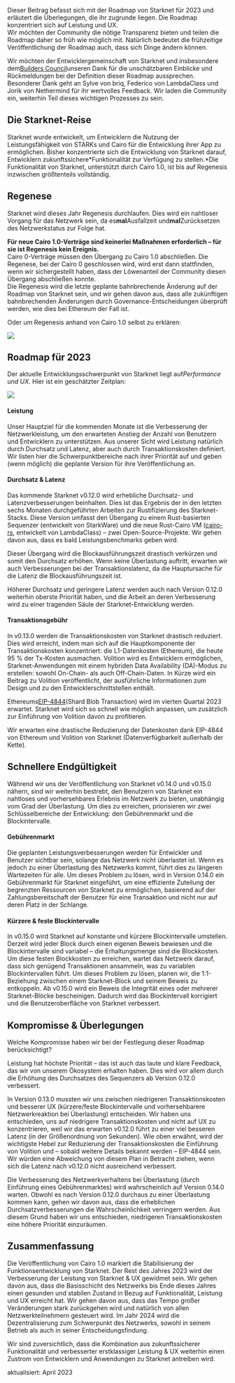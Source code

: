 Dieser Beitrag befasst sich mit der Roadmap von Starknet für 2023 und erläutert die Überlegungen, die ihr zugrunde liegen. Die Roadmap konzentriert sich auf Leistung und UX.\
Wir möchten der Community die nötige Transparenz bieten und teilen die Roadmap daher so früh wie möglich mit. Natürlich bedeutet die frühzeitige Veröffentlichung der Roadmap auch, dass sich Dinge ändern können.

Wir möchten der Entwicklergemeinschaft von Starknet und insbesondere dem[Builders Council](https://community.starknet.io/t/starknet-builders-council-mission-statement/4045)unseren Dank für die unschätzbaren Einblicke und Rückmeldungen bei der Definition dieser Roadmap aussprechen. Besonderer Dank geht an Sylve von briq, Federico von LambdaClass und Jorik von Nethermind für ihr wertvolles Feedback. Wir laden die Community ein, weiterhin Teil dieses wichtigen Prozesses zu sein.

## Die Starknet-Reise

Starknet wurde entwickelt, um Entwicklern die Nutzung der Leistungsfähigkeit von STARKs und Cairo für die Entwicklung ihrer App zu ermöglichen. Bisher konzentrierte sich die Entwicklung von Starknet darauf, Entwicklern zukunftssichere*Funktionalität zur Verfügung zu stellen.*Die Funktionalität von Starknet, unterstützt durch Cairo 1.0, ist bis auf Regenesis inzwischen größtenteils vollständig.

## Regenese

Starknet wird dieses Jahr Regenesis durchlaufen. Dies wird ein nahtloser Vorgang für das Netzwerk sein, da es**mal**Ausfallzeit und**mal**Zurücksetzen des Netzwerkstatus zur Folge hat.

**Für neue Cairo 1.0-Verträge sind keinerlei Maßnahmen erforderlich – für sie ist Regenesis kein Ereignis.**\
Cairo 0-Verträge müssen den Übergang zu Cairo 1.0 abschließen. Die Regenese, bei der Cairo 0 geschlossen wird, wird erst dann stattfinden, wenn wir sichergestellt haben, dass der Löwenanteil der Community diesen Übergang abschließen konnte.\
Die Regenesis wird die letzte geplante bahnbrechende Änderung auf der Roadmap von Starknet sein, und wir gehen davon aus, dass alle zukünftigen bahnbrechenden Änderungen durch Governance-Entscheidungen überprüft werden, wie dies bei Ethereum der Fall ist.

Oder um Regenesis anhand von Cairo 1.0 selbst zu erklären:

![](/assets/regenesis-image-.webp)

## Roadmap für 2023

Der aktuelle Entwicklungsschwerpunkt von Starknet liegt auf*Performance und UX*. Hier ist ein geschätzter Zeitplan:

![](/assets/roadmap-timeline-2023-image-.webp)

#### Leistung

Unser Hauptziel für die kommenden Monate ist die Verbesserung der Netzwerkleistung, um den erwarteten Anstieg der Anzahl von Benutzern und Entwicklern zu unterstützen. Aus unserer Sicht wird Leistung natürlich durch Durchsatz und Latenz, aber auch durch Transaktionskosten definiert.\
Wir listen hier die Schwerpunktbereiche nach ihrer Priorität auf und geben (wenn möglich) die geplante Version für ihre Veröffentlichung an.

#### Durchsatz & Latenz

Das kommende Starknet v0.12.0 wird erhebliche Durchsatz- und Latenzverbesserungen beinhalten. Dies ist das Ergebnis der in den letzten sechs Monaten durchgeführten Arbeiten zur Rustifizierung des Starknet-Stacks. Diese Version umfasst den Übergang zu einem Rust-basierten Sequenzer (entwickelt von StarkWare) und die neue Rust-Cairo VM ([cairo-rs](https://github.com/lambdaclass/cairo-rs), entwickelt von LambdaClass) – zwei Open-Source-Projekte. Wir gehen davon aus, dass es bald Leistungsbenchmarks geben wird.

Dieser Übergang wird die Blockausführungszeit drastisch verkürzen und somit den Durchsatz erhöhen. Wenn keine Überlastung auftritt, erwarten wir auch Verbesserungen bei der Transaktionslatenz, da die Hauptursache für die Latenz die Blockausführungszeit ist.

Höherer Durchsatz und geringere Latenz werden auch nach Version 0.12.0 weiterhin oberste Priorität haben, und die Arbeit an deren Verbesserung wird zu einer tragenden Säule der Starknet-Entwicklung werden.

#### Transaktionsgebühr

In v0.13.0 werden die Transaktionskosten von Starknet drastisch reduziert. Dies wird erreicht, indem man sich auf die Hauptkomponente der Transaktionskosten konzentriert: die L1-Datenkosten (Ethereum), die heute 95 % der Tx-Kosten ausmachen. Volition wird es Entwicklern ermöglichen, Starknet-Anwendungen mit einem hybriden Data Availability (DA)-Modus zu erstellen: sowohl On-Chain- als auch Off-Chain-Daten. In Kürze wird ein Beitrag zu Volition veröffentlicht, der ausführliche Informationen zum Design und zu den Entwicklerschnittstellen enthält.

Ethereums[EIP-4844](https://eips.ethereum.org/EIPS/eip-4844)(Shard Blob Transaction) wird im vierten Quartal 2023 erwartet. Starknet wird sich so schnell wie möglich anpassen, um zusätzlich zur Einführung von Volition davon zu profitieren.

Wir erwarten eine drastische Reduzierung der Datenkosten dank EIP-4844 von Ethereum und Volition von Starknet (Datenverfügbarkeit außerhalb der Kette).

## Schnellere Endgültigkeit

Während wir uns der Veröffentlichung von Starknet v0.14.0 und v0.15.0 nähern, sind wir weiterhin bestrebt, den Benutzern von Starknet ein nahtloses und vorhersehbares Erlebnis im Netzwerk zu bieten, unabhängig vom Grad der Überlastung. Um dies zu erreichen, priorisieren wir zwei Schlüsselbereiche der Entwicklung: den Gebührenmarkt und die Blockintervalle.

#### Gebührenmarkt

Die geplanten Leistungsverbesserungen werden für Entwickler und Benutzer sichtbar sein, solange das Netzwerk nicht überlastet ist. Wenn es jedoch zu einer Überlastung des Netzwerks kommt, führt dies zu längeren Wartezeiten für alle. Um dieses Problem zu lösen, wird in Version 0.14.0 ein Gebührenmarkt für Starknet eingeführt, um eine effiziente Zuteilung der begrenzten Ressourcen von Starknet zu ermöglichen, basierend auf der Zahlungsbereitschaft der Benutzer für eine Transaktion und nicht nur auf deren Platz in der Schlange.

#### Kürzere & feste Blockintervalle

In v0.15.0 wird Starknet auf konstante und kürzere Blockintervalle umstellen. Derzeit wird jeder Block durch einen eigenen Beweis bewiesen und die Blockintervalle sind variabel – die Erhaltungsmenge sind die Blockkosten. Um diese festen Blockkosten zu erreichen, wartet das Netzwerk darauf, dass sich genügend Transaktionen ansammeln, was zu variablen Blockintervallen führt. Um dieses Problem zu lösen, planen wir, die 1:1-Beziehung zwischen einem Starknet-Block und seinem Beweis zu entkoppeln. Ab v0.15.0 wird ein Beweis die Integrität eines oder mehrerer Starknet-Blöcke bescheinigen. Dadurch wird das Blockintervall korrigiert und die Benutzeroberfläche von Starknet verbessert.

## Kompromisse & Überlegungen

Welche Kompromisse haben wir bei der Festlegung dieser Roadmap berücksichtigt?

Leistung hat höchste Priorität – das ist auch das laute und klare Feedback, das wir von unserem Ökosystem erhalten haben. Dies wird vor allem durch die Erhöhung des Durchsatzes des Sequenzers ab Version 0.12.0 verbessert.

In Version 0.13.0 mussten wir uns zwischen niedrigeren Transaktionskosten und besserer UX (kürzere/feste Blockintervalle und vorhersehbarere Netzwerkreaktion bei Überlastung) entscheiden. Wir haben uns entschieden, uns auf niedrigere Transaktionskosten und nicht auf UX zu konzentrieren, weil wir das erwarten v0.12.0 führt zu einer viel besseren Latenz (in der Größenordnung von Sekunden). Wie oben erwähnt, wird der wichtigste Hebel zur Reduzierung der Transaktionskosten die Einführung von Volition und – sobald weitere Details bekannt werden – EIP-4844 sein.\
Wir würden eine Abweichung von diesem Plan in Betracht ziehen, wenn sich die Latenz nach v0.12.0 nicht ausreichend verbessert.

Die Verbesserung des Netzwerkverhaltens bei Überlastung (durch Einführung eines Gebührenmarktes) wird wahrscheinlich auf Version 0.14.0 warten. Obwohl es nach Version 0.12.0 durchaus zu einer Überlastung kommen kann, gehen wir davon aus, dass die erheblichen Durchsatzverbesserungen die Wahrscheinlichkeit verringern werden. Aus diesem Grund haben wir uns entschieden, niedrigeren Transaktionskosten eine höhere Priorität einzuräumen.

## Zusammenfassung

Die Veröffentlichung von Cairo 1.0 markiert die Stabilisierung der Funktionsentwicklung von Starknet. Der Rest des Jahres 2023 wird der Verbesserung der Leistung von Starknet & UX gewidmet sein. Wir gehen davon aus, dass die Basisschicht des Netzwerks bis Ende dieses Jahres einen gesunden und stabilen Zustand in Bezug auf Funktionalität, Leistung und UX erreicht hat. Wir gehen davon aus, dass das Tempo großer Veränderungen stark zurückgehen wird und natürlich von allen Netzwerkteilnehmern gesteuert wird. Im Jahr 2024 wird die Dezentralisierung zum Schwerpunkt des Netzwerks, sowohl in seinem Betrieb als auch in seiner Entscheidungsfindung.

Wir sind zuversichtlich, dass die Kombination aus zukunftssicherer Funktionalität und verbesserter erstklassiger Leistung & UX weiterhin einen Zustrom von Entwicklern und Anwendungen zu Starknet antreiben wird.

aktualisiert: April 2023